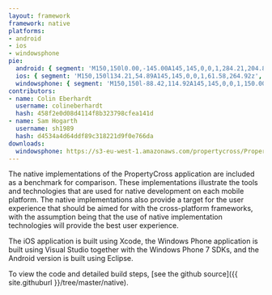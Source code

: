 ```yaml
---
layout: framework
framework: native
platforms:
- android
- ios
- windowsphone
pie:
  android: { segment: 'M150,150l0.00,-145.00A145,145,0,0,1,284.21,204.89z', line: 'M150,150l134.21,54.89' }
  ios: { segment: 'M150,150l134.21,54.89A145,145,0,0,1,61.58,264.92z', line: 'M150,150l-88.42,114.92' }
  windowsphone: { segment: 'M150,150l-88.42,114.92A145,145,0,0,1,150.00,5.00z', line: 'M150,150l-0.00,-145.00' }
contributors:
- name: Colin Eberhardt
  username: colineberhardt
  hash: 458f2e0d08d4114f8b323798cfea141d
- name: Sam Hogarth
  username: sh1989
  hash: d4534a4d64ddf89c318221d9f0e766da
downloads:
  windowsphone: https://s3-eu-west-1.amazonaws.com/propertycross/PropertyCross-native-initial.xap
---
```

The native implementations of the PropertyCross application are included as a benchmark for comparison. These implementations illustrate the tools and technologies that are used for native development on each mobile platform. The native implementations also provide a target for the user experience that should be aimed for with the cross-platform frameworks, with the assumption being that the use of native implementation technologies will provide the best user experience.

The iOS application is built using Xcode, the Windows Phone application is built using Visual Studio together with the Windows Phone 7 SDKs, and the Android version is built using Eclipse.

To view the code and detailed build steps, [see the github source]({{ site.githuburl }}/tree/master/native).

